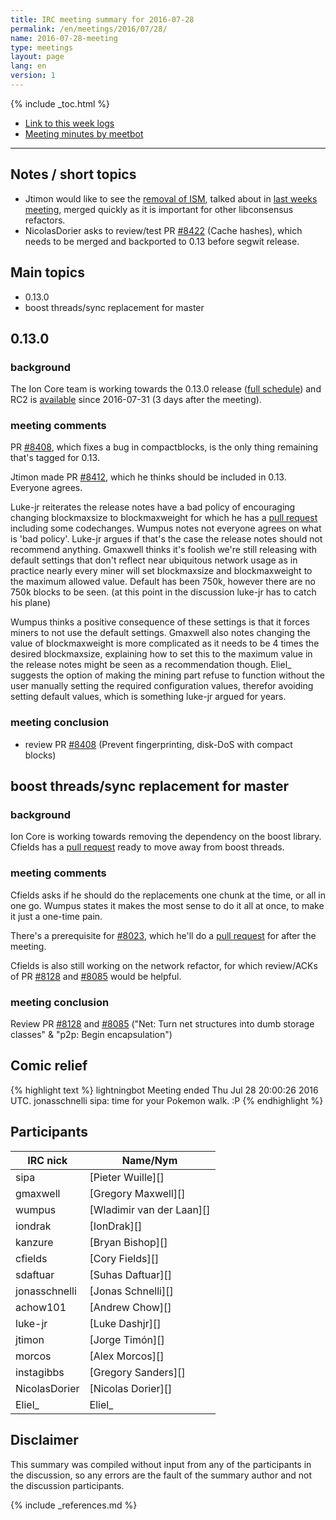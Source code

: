 ```yaml
---
title: IRC meeting summary for 2016-07-28
permalink: /en/meetings/2016/07/28/
name: 2016-07-28-meeting
type: meetings
layout: page
lang: en
version: 1
---
```

{% include _toc.html %}
 
- [Link to this week logs](https://botbot.me/freenode/ion-core-dev/2016-07-28/?msg=70411862&page=3)
- [Meeting minutes by meetbot](http://www.erisian.com.au/meetbot/ion-core-dev/2016/ion-core-dev.2016-07-28-19.01.html)
 
---
 
## Notes / short topics

- Jtimon would like to see the [removal of ISM][#8391], talked about in [last weeks meeting](/en/meetings/2016/07/21/#remove-ism), merged quickly as it is important for other libconsensus refactors. 
- NicolasDorier asks to review/test PR [#8422][] (Cache hashes), which needs to be merged and backported to 0.13 before segwit release.

## Main topics
 
- 0.13.0
- boost threads/sync replacement for master

## 0.13.0

### background
 
The Ion Core team is working towards the 0.13.0 release ([full schedule](https://github.com/cevap/ion/issues/7679)) and RC2 is [available](https://bitcoin.org/bin/ion-core-0.13.0/test.rc2/) since 2016-07-31 (3 days after the meeting).

### meeting comments
 
PR [#8408][], which fixes a bug in compactblocks, is the only thing remaining that's tagged for 0.13.

Jtimon made PR [#8412][], which he thinks should be included in 0.13. Everyone agrees.

Luke-jr reiterates the release notes have a bad policy of encouraging changing blockmaxsize to blockmaxweight for which he has a [pull request][#8388] including some codechanges. Wumpus notes not everyone agrees on what is 'bad policy'. Luke-jr argues if that's the case the release notes should not recommend anything. Gmaxwell thinks it's foolish we're still releasing with default settings that don't reflect near ubiquitous network usage as in practice nearly every miner will set blockmaxsize and blockmaxweight to the maximum allowed value. Default has been 750k, however there are no 750k blocks to be seen. (at this point in the discussion luke-jr has to catch his plane)

Wumpus thinks a positive consequence of these settings is that it forces miners to not use the default settings. Gmaxwell also notes changing the value of blockmaxweight is more complicated as it needs to be 4 times the desired blockmaxsize, explaining how to set this to the maximum value in the release notes might be seen as a recommendation though. Eliel_ suggests the option of making the mining part refuse to function without the user manually setting the required configuration values, therefor avoiding setting default values, which is something luke-jr argued for years.

### meeting conclusion

- review PR [#8408][] (Prevent fingerprinting, disk-DoS with compact blocks)

## boost threads/sync replacement for master

### background
 
Ion Core is working towards removing the dependency on the boost library. Cfields has a [pull request][#8023] ready to move away from boost threads.

### meeting comments
 
Cfields asks if he should do the replacements one chunk at the time, or all in one go. Wumpus states it makes the most sense to do it all at once, to make it just a one-time pain.

There's a prerequisite for [#8023][], which he'll do a [pull request][#8421] for after the meeting.

Cfields is also still working on the network refactor, for which review/ACKs of PR [#8128][] and [#8085][] would be helpful.

### meeting conclusion

Review PR [#8128][] and [#8085][] ("Net: Turn net structures into dumb storage classes" & "p2p: Begin encapsulation")

## Comic relief

{% highlight text %}
lightningbot      Meeting ended Thu Jul 28 20:00:26 2016 UTC.
jonasschnelli     sipa: time for your Pokemon walk. :P
{% endhighlight %}

## Participants
 
| IRC nick      | Name/Nym                  |
|---------------|---------------------------|
| sipa          | [Pieter Wuille][]         |
| gmaxwell      | [Gregory Maxwell][]       |
| wumpus        | [Wladimir van der Laan][] |
| iondrak       | [IonDrak][]               |
| kanzure       | [Bryan Bishop][]          |
| cfields       | [Cory Fields][]           |
| sdaftuar      | [Suhas Daftuar][]         |
| jonasschnelli | [Jonas Schnelli][]        |
| achow101      | [Andrew Chow][]           |
| luke-jr       | [Luke Dashjr][]           |
| jtimon        | [Jorge Timón][]           |
| morcos        | [Alex Morcos][]           |
| instagibbs    | [Gregory Sanders][]       |
| NicolasDorier | [Nicolas Dorier][]        |
| Eliel_        | Eliel_                    |

## Disclaimer
 
This summary was compiled without input from any of the participants in the discussion, so any errors are the fault of the summary author and not the discussion participants.
 
[#8408]: https://github.com/cevap/ion/pull/8408
[#8412]: https://github.com/cevap/ion/pull/8412
[#8388]: https://github.com/cevap/ion/pull/8388
[#8391]: https://github.com/cevap/ion/pull/8391
[#8023]: https://github.com/cevap/ion/pull/8023
[#8128]: https://github.com/cevap/ion/pull/8128
[#8085]: https://github.com/cevap/ion/pull/8085
[#8422]: https://github.com/cevap/ion/pull/8422
[#8421]: https://github.com/cevap/ion/pull/8421

{% include _references.md %}
